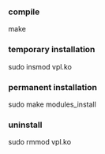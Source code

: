 ### compile
make

### temporary installation 
sudo insmod vpl.ko

### permanent installation
sudo make modules_install

### uninstall
sudo rmmod vpl.ko
